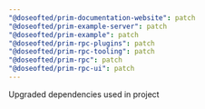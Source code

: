 ```yaml
---
"@doseofted/prim-documentation-website": patch
"@doseofted/prim-example-server": patch
"@doseofted/prim-example": patch
"@doseofted/prim-rpc-plugins": patch
"@doseofted/prim-rpc-tooling": patch
"@doseofted/prim-rpc": patch
"@doseofted/prim-rpc-ui": patch
---
```


Upgraded dependencies used in project
